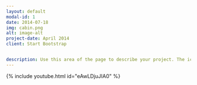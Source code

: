 ```yaml
---
layout: default
modal-id: 1
date: 2014-07-18
img: cabin.png
alt: image-alt
project-date: April 2014
client: Start Bootstrap


description: Use this area of the page to describe your project. The icon above is part of a free icon set by <a href="https://sellfy.com/p/8Q9P/jV3VZ/">Flat Icons</a>. On their website, you can download their free set with 16 icons, or you can purchase the entire set with 146 icons for only $12!
---
```

{% include youtube.html id="eAwLDjuJIA0" %}
